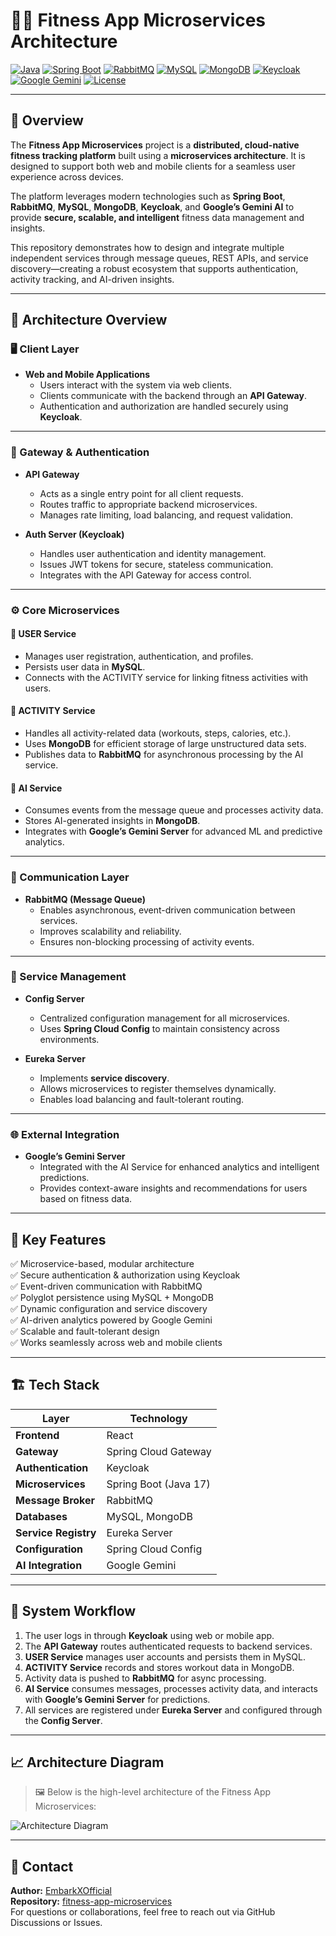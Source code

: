 # 🏋️‍♀️ Fitness App Microservices Architecture

[![Java](https://img.shields.io/badge/Java-17-orange?logo=java)](https://www.oracle.com/java/)
[![Spring Boot](https://img.shields.io/badge/Spring%20Boot-3.x-brightgreen?logo=springboot)](https://spring.io/projects/spring-boot)
[![RabbitMQ](https://img.shields.io/badge/RabbitMQ-Message%20Broker-orange?logo=rabbitmq)](https://www.rabbitmq.com/)
[![MySQL](https://img.shields.io/badge/MySQL-Database-blue?logo=mysql)](https://www.mysql.com/)
[![MongoDB](https://img.shields.io/badge/MongoDB-NoSQL-green?logo=mongodb)](https://www.mongodb.com/)
[![Keycloak](https://img.shields.io/badge/Keycloak-Authentication-blueviolet?logo=keycloak)](https://www.keycloak.org/)
[![Google Gemini](https://img.shields.io/badge/Google-Gemini%20AI-lightgrey?logo=google)](https://deepmind.google/technologies/gemini/)
[![License](https://img.shields.io/badge/License-MIT-yellow.svg)](LICENSE)

---

## 📘 Overview

The **Fitness App Microservices** project is a **distributed, cloud-native fitness tracking platform** built using a **microservices architecture**. It is designed to support both web and mobile clients for a seamless user experience across devices.

The platform leverages modern technologies such as **Spring Boot**, **RabbitMQ**, **MySQL**, **MongoDB**, **Keycloak**, and **Google’s Gemini AI** to provide **secure, scalable, and intelligent** fitness data management and insights.

This repository demonstrates how to design and integrate multiple independent services through message queues, REST APIs, and service discovery—creating a robust ecosystem that supports authentication, activity tracking, and AI-driven insights.

---

## 🧩 Architecture Overview

### 🖥️ Client Layer
- **Web and Mobile Applications**
  - Users interact with the system via web clients.
  - Clients communicate with the backend through an **API Gateway**.
  - Authentication and authorization are handled securely using **Keycloak**.

---

### 🔐 Gateway & Authentication

- **API Gateway**
  - Acts as a single entry point for all client requests.
  - Routes traffic to appropriate backend microservices.
  - Manages rate limiting, load balancing, and request validation.

- **Auth Server (Keycloak)**
  - Handles user authentication and identity management.
  - Issues JWT tokens for secure, stateless communication.
  - Integrates with the API Gateway for access control.

---

### ⚙️ Core Microservices

#### 👤 USER Service
- Manages user registration, authentication, and profiles.
- Persists user data in **MySQL**.
- Connects with the ACTIVITY service for linking fitness activities with users.

#### 🏃 ACTIVITY Service
- Handles all activity-related data (workouts, steps, calories, etc.).
- Uses **MongoDB** for efficient storage of large unstructured data sets.
- Publishes data to **RabbitMQ** for asynchronous processing by the AI service.

#### 🤖 AI Service
- Consumes events from the message queue and processes activity data.
- Stores AI-generated insights in **MongoDB**.
- Integrates with **Google’s Gemini Server** for advanced ML and predictive analytics.

---

### 📨 Communication Layer

- **RabbitMQ (Message Queue)**
  - Enables asynchronous, event-driven communication between services.
  - Improves scalability and reliability.
  - Ensures non-blocking processing of activity events.

---

### 🧭 Service Management

- **Config Server**
  - Centralized configuration management for all microservices.
  - Uses **Spring Cloud Config** to maintain consistency across environments.

- **Eureka Server**
  - Implements **service discovery**.
  - Allows microservices to register themselves dynamically.
  - Enables load balancing and fault-tolerant routing.

---

### 🌐 External Integration

- **Google’s Gemini Server**
  - Integrated with the AI Service for enhanced analytics and intelligent predictions.
  - Provides context-aware insights and recommendations for users based on fitness data.

---

## 🧠 Key Features

✅ Microservice-based, modular architecture  
✅ Secure authentication & authorization using Keycloak  
✅ Event-driven communication with RabbitMQ  
✅ Polyglot persistence using MySQL + MongoDB  
✅ Dynamic configuration and service discovery  
✅ AI-driven analytics powered by Google Gemini  
✅ Scalable and fault-tolerant design  
✅ Works seamlessly across web and mobile clients  

---

## 🏗️ Tech Stack

| Layer | Technology |
|-------|-------------|
| **Frontend** | React |
| **Gateway** | Spring Cloud Gateway |
| **Authentication** | Keycloak |
| **Microservices** | Spring Boot (Java 17) |
| **Message Broker** | RabbitMQ |
| **Databases** | MySQL, MongoDB |
| **Service Registry** | Eureka Server |
| **Configuration** | Spring Cloud Config |
| **AI Integration** | Google Gemini |

---

## 🚀 System Workflow

1. The user logs in through **Keycloak** using web or mobile app.  
2. The **API Gateway** routes authenticated requests to backend services.  
3. **USER Service** manages user accounts and persists them in MySQL.  
4. **ACTIVITY Service** records and stores workout data in MongoDB.  
5. Activity data is pushed to **RabbitMQ** for async processing.  
6. **AI Service** consumes messages, processes activity data, and interacts with **Google’s Gemini Server** for predictions.  
7. All services are registered under **Eureka Server** and configured through the **Config Server**.

---

## 📈 Architecture Diagram

> 🖼️ Below is the high-level architecture of the Fitness App Microservices:

![Architecture Diagram](./97054669-af22-445c-b7cf-a9d1795871b6.png)

---

## 💬 Contact

**Author:** [EmbarkXOfficial](https://github.com/EmbarkXOfficial)  
**Repository:** [fitness-app-microservices](https://github.com/EmbarkXOfficial/fitness-app-microservices)  
For questions or collaborations, feel free to reach out via GitHub Discussions or Issues.
